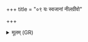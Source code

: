 +++
title = "०९ यः स्वजानां नीलग्रीवो"

+++
<details><summary>मूलम् (GR)</summary>

यः स्वजानां नीलग्रीवो  
यः स्वजानां हरिर् उत ।  
कल्माषपुच्छम् ओषधे  
जम्भयास्य् अरुन्धति ॥
</details>
